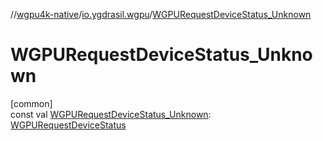 //[wgpu4k-native](../../index.md)/[io.ygdrasil.wgpu](index.md)/[WGPURequestDeviceStatus_Unknown](-w-g-p-u-request-device-status_-unknown.md)

# WGPURequestDeviceStatus_Unknown

[common]\
const val [WGPURequestDeviceStatus_Unknown](-w-g-p-u-request-device-status_-unknown.md): [WGPURequestDeviceStatus](-w-g-p-u-request-device-status/index.md)